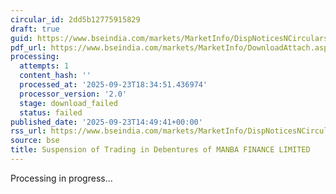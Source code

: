 ```yaml
---
circular_id: 2dd5b12775915829
draft: true
guid: https://www.bseindia.com/markets/MarketInfo/DispNoticesNCirculars.aspx?Noticeid={C45E4B7C-C4FC-4CE3-81D9-C2B6AA0A6CCB}&noticeno=20250923-74&dt=09/23/2025&icount=74&totcount=84&flag=0
pdf_url: https://www.bseindia.com/markets/MarketInfo/DownloadAttach.aspx?id=20250923-74&attachedId=
processing:
  attempts: 1
  content_hash: ''
  processed_at: '2025-09-23T18:34:51.436974'
  processor_version: '2.0'
  stage: download_failed
  status: failed
published_date: '2025-09-23T14:49:41+00:00'
rss_url: https://www.bseindia.com/markets/MarketInfo/DispNoticesNCirculars.aspx?Noticeid={C45E4B7C-C4FC-4CE3-81D9-C2B6AA0A6CCB}&noticeno=20250923-74&dt=09/23/2025&icount=74&totcount=84&flag=0
source: bse
title: Suspension of Trading in Debentures of MANBA FINANCE LIMITED
---
```


Processing in progress...